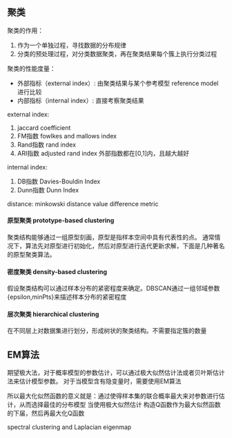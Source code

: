 聚类
------
聚类的作用：   
1. 作为一个单独过程，寻找数据的分布规律
2. 分类的预处理过程，对分类数据聚类，再在聚类结果每个簇上执行分类过程

聚类的性能度量：   
- 外部指标（external index）: 由聚类结果与某个参考模型 reference model 进行比较
- 内部指标（internal index）: 直接考察聚类结果

external index:   
1. jaccard coefficient
2. FM指数 fowlkes and mallows index
3. Rand指数 rand index 
4. ARI指数 adjusted rand index
外部指数都在[0,1]内，且越大越好


internal index:
1. DB指数 Davies-Bouldin Index 
2. Dunn指数 Dunn Index

distance:
minkowski distance 
value difference metric 


#### 原型聚类 prototype-based clustering
聚类结构能够通过一组原型刻画，原型是指样本空间中具有代表性的点。
通常情况下，算法先对原型进行初始化，然后对原型进行迭代更新求解，下面是几种著名的原型聚类算法。



#### 密度聚类 density-based clustering
假设聚类结构可以通过样本分布的紧密程度来确定。DBSCAN通过一组邻域参数{epsilon,minPts}来描述样本分布的紧密程度

#### 层次聚类 hierarchical clustering
在不同层上对数据集进行划分，形成树状的聚类结构。不需要指定簇的数量


EM算法
------
期望极大法，对于概率模型的参数估计，可以通过极大似然估计法或者贝叶斯估计法来估计模型参数。
对于当模型含有隐变量时，需要使用EM算法


所以最大化似然函数的意义就是：通过使得样本集的联合概率最大来对参数进行估计，从而选择最佳的分布模型
当使用极大似然估计
构造Q函数作为最大似然函数的下届，然后再最大化Q函数


spectral clustering and Laplacian eigenmap
